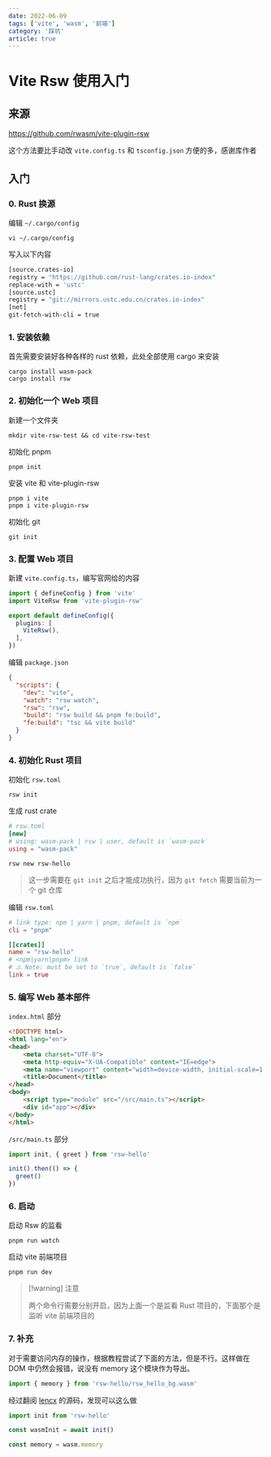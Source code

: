 ```yaml
---
date: 2022-06-09
tags: ['vite', 'wasm', '前端']
category: '踩坑'
article: true
---
```



# Vite Rsw 使用入门

## 来源

<https://github.com/rwasm/vite-plugin-rsw>

这个方法要比手动改 `vite.config.ts` 和 `tsconfig.json` 方便的多，感谢库作者

## 入门

### 0. Rust 换源

编辑 `~/.cargo/config`

```shell
vi ~/.cargo/config
```

写入以下内容

```bash
[source.crates-io]
registry = "https://github.com/rust-lang/crates.io-index"
replace-with = 'ustc'
[source.ustc]
registry = "git://mirrors.ustc.edu.cn/crates.io-index"
[net]
git-fetch-with-cli = true
```

### 1. 安装依赖

首先需要安装好各种各样的 rust 依赖，此处全部使用 cargo 来安装

```shell
cargo install wasm-pack
cargo install rsw
```

### 2. 初始化一个 Web 项目

新建一个文件夹

```shell
mkdir vite-rsw-test && cd vite-rsw-test
```

初始化 pnpm

```shell
pnpm init
```

安装 vite 和 vite-plugin-rsw

```shell
pnpm i vite
pnpm i vite-plugin-rsw
```

初始化 git

```shell
git init
```

### 3. 配置 Web 项目

新建 `vite.config.ts`，编写官网给的内容

```ts
import { defineConfig } from 'vite'
import ViteRsw from 'vite-plugin-rsw'

export default defineConfig({
  plugins: [
    ViteRsw(),
  ],
})
```

编辑 `package.json`

```json
{
  "scripts": {
    "dev": "vite",
    "watch": "rsw watch",
    "rsw": "rsw",
    "build": "rsw build && pnpm fe:build",
    "fe:build": "tsc && vite build"
  }
}
```

### 4. 初始化 Rust 项目

初始化 `rsw.toml`

```shell
rsw init
```

生成 rust crate

```toml
# rsw.toml
[new]
# using: wasm-pack | rsw | user, default is `wasm-pack`
using = "wasm-pack"
```

```shell
rsw new rsw-hello
```

> 这一步需要在 `git init` 之后才能成功执行，因为 `git fetch` 需要当前为一个 git 仓库

编辑 `rsw.toml`

```toml
# link type: npm | yarn | pnpm, default is `npm`
cli = "pnpm"

[[crates]]
name = "rsw-hello"
# <npm|yarn|pnpm> link
# ⚠️ Note: must be set to `true`, default is `false`
link = true
```

### 5. 编写 Web 基本部件

`index.html` 部分

```html
<!DOCTYPE html>
<html lang="en">
<head>
    <meta charset="UTF-8">
    <meta http-equiv="X-UA-Compatible" content="IE=edge">
    <meta name="viewport" content="width=device-width, initial-scale=1.0">
    <title>Document</title>
</head>
<body>
    <script type="module" src="/src/main.ts"></script>
    <div id="app"></div>
</body>
</html>
```

`/src/main.ts` 部分

```ts
import init, { greet } from 'rsw-hello'

init().then(() => {
  greet()
})
```

### 6. 启动

启动 Rsw 的监看

```shell
pnpm run watch
```

启动 vite 前端项目

```shell
pnpm run dev
```

> [!warning] 注意
> 
> 两个命令行需要分别开启，因为上面一个是监看 Rust 项目的，下面那个是监听 vite 前端项目的

### 7. 补充

对于需要访问内存的操作，根据教程尝试了下面的方法，但是不行。这样做在 DOM 中仍然会报错，说没有 memory 这个模块作为导出。

```ts
import { memory } from 'rsw-hello/rsw_hello_bg.wasm'
```

经过翻阅 [lencx](https://github.com/lencx) 的源码，发现可以这么做

```ts
import init from 'rsw-hello'

const wasmInit = await init()

const memory = wasm.memory
```


